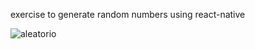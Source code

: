 
exercise to generate random numbers using react-native

![aleatorio](https://user-images.githubusercontent.com/101880897/174502535-3ef03a73-85c8-4290-b9b3-210c2fa9a065.PNG)

